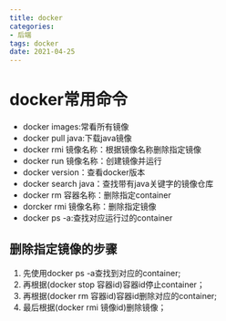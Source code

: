 ```yaml
---
title: docker
categories:
- 后端
tags: docker
date: 2021-04-25
---
```


# docker常用命令
- docker images:常看所有镜像
- docker pull java:下载java镜像
- docker rmi 镜像名称：根据镜像名称删除指定镜像
- docker run 镜像名称：创建镜像并运行
- docker version：查看docker版本
- docker search java：查找带有java关键字的镜像仓库
- docker rm 容器名称：删除指定container
- dorcker rmi 镜像名称：删除指定镜像
- docker ps -a:查找对应运行过的container


## 删除指定镜像的步骤
1. 先使用docker ps -a查找到对应的container;
2. 再根据(docker stop 容器id)容器id停止container；
3. 再根据(docker rm 容器id)容器id删除对应的container;
4. 最后根据(docker rmi 镜像id)删除镜像；
